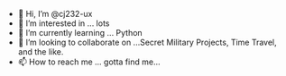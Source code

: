- 👋 Hi, I’m @cj232-ux
- 👀 I’m interested in ... lots
- 🌱 I’m currently learning ... Python
- 💞️ I’m looking to collaborate on ...Secret Military Projects, Time Travel, and the like.
- 📫 How to reach me ... gotta find me...

<!---
cj232-ux/cj232-ux is a ✨ special ✨ repository because its `README.md` (this file) appears on your GitHub profile.
You can click the Preview link to take a look at your changes.
--->
